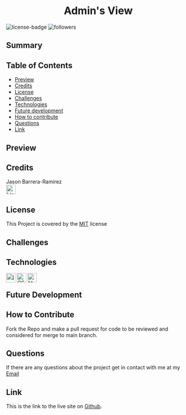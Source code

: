<h1 align="center">Admin's View</h1> 
  
[LinkedIn]: https://www.linkedin.com/in/jason-barrera-ramirez-b2a473204/
![license-badge](https://img.shields.io/badge/License-MIT-blueviolet)
![followers](https://img.shields.io/github/followers/jbramirez03?style=social)

[mit]: https://choosealicense.com/licenses/mit/

## Summary

## Table of Contents

- [Preview](#preview)
- [Credits](#credits)
- [License](#license)
- [Challenges](#challenges)
- [Technologies](#technologies)
- [Future development](#future-development)
- [How to contribute](#how-to-contribute)
- [Questions](#questions)
- [Link](#link)

## Preview

## Credits

Jason Barrera-Ramirez<br>
[<img aling="left" width="26px" alt="LinkedIn" src="https://user-images.githubusercontent.com/82244776/128110957-497edff3-59dc-41d6-89bc-be7570e441fe.png">][linkedin]<br>

## License

This Project is covered by the [MIT] license

## Challenges

## Technologies

[<img align="left" width="26px" alt="javascript" src="https://user-images.githubusercontent.com/82244776/132110201-fd810d53-561a-490f-a690-1735d4479281.png">][javascript]
[<img align="left" width="26px" alt="CSS" src="https://user-images.githubusercontent.com/82244776/132110242-a351f140-471c-4447-a513-91c2b8a166d7.png">][css]
[<img align="left" width="26px" alt="html" src="https://user-images.githubusercontent.com/82244776/132110258-65db95d8-f35b-4a2d-a091-8051a6b6f4f2.png">][html]
<br>

[javascript]: https://developer.mozilla.org/en-US/docs/Web/JavaScript
[css]: https://developer.mozilla.org/en-US/docs/Web/CSS
[html]: https://developer.mozilla.org/en-US/docs/Web/HTML

## Future Development

## How to Contribute

Fork the Repo and make a pull request for code to be reviewed and considered for merge to main branch.

## Questions

If there are any questions about the project get in contact with me at my [Email](mailto:jason1287712@gmail.com)

## Link

This is the link to the live site on [Github]().
